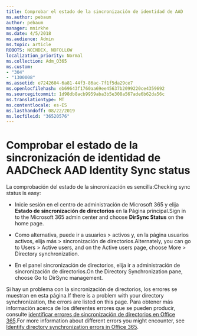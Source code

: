 ```yaml
---
title: Comprobar el estado de la sincronización de identidad de AAD
ms.author: pebaum
author: pebaum
manager: mnirkhe
ms.date: 4/5/2018
ms.audience: Admin
ms.topic: article
ROBOTS: NOINDEX, NOFOLLOW
localization_priority: Normal
ms.collection: Adm_O365
ms.custom:
- "304"
- "1300008"
ms.assetid: e7242604-6a81-44f3-86ac-7f1f5da29ce7
ms.openlocfilehash: eb69643f1760aa69ee45637b2099220ce4359692
ms.sourcegitcommit: 1d98db8acb9959aba3b5e308a567ade6b62da56c
ms.translationtype: MT
ms.contentlocale: es-ES
ms.lasthandoff: 08/22/2019
ms.locfileid: "36520576"
---
```

# <a name="check-aad-identity-sync-status"></a><span data-ttu-id="be2a3-102">Comprobar el estado de la sincronización de identidad de AAD</span><span class="sxs-lookup"><span data-stu-id="be2a3-102">Check AAD Identity Sync status</span></span>

<span data-ttu-id="be2a3-103">La comprobación del estado de la sincronización es sencilla:</span><span class="sxs-lookup"><span data-stu-id="be2a3-103">Checking sync status is easy:</span></span>
  
- <span data-ttu-id="be2a3-104">Inicie sesión en el centro de administración de Microsoft 365 y elija **Estado de sincronización de directorios** en la Página principal.</span><span class="sxs-lookup"><span data-stu-id="be2a3-104">Sign in to the Microsoft 365 admin center and choose **DirSync Status** on the home page.</span></span>

- <span data-ttu-id="be2a3-105">Como alternativa, puede ir a usuarios \> activos y, en la página usuarios activos, elija más \> sincronización de directorios.</span><span class="sxs-lookup"><span data-stu-id="be2a3-105">Alternately, you can go to Users \> Active users, and on the Active users page, choose More \> Directory synchronization.</span></span>

- <span data-ttu-id="be2a3-106">En el panel sincronización de directorios, elija ir a administración de sincronización de directorios.</span><span class="sxs-lookup"><span data-stu-id="be2a3-106">On the Directory Synchronization pane, choose Go to DirSync management.</span></span>

<span data-ttu-id="be2a3-107">Si hay un problema con la sincronización de directorios, los errores se muestran en esta página.</span><span class="sxs-lookup"><span data-stu-id="be2a3-107">If there is a problem with your directory synchronization, the errors are listed on this page.</span></span> <span data-ttu-id="be2a3-108">Para obtener más información acerca de los diferentes errores que se pueden producir, consulte [identificar errores de sincronización de directorios en Office 365](https://support.office.com/article/b4fc07a5-97ea-4ca6-9692-108acab74067).</span><span class="sxs-lookup"><span data-stu-id="be2a3-108">For more information about different errors you might encounter, see [Identify directory synchronization errors in Office 365](https://support.office.com/article/b4fc07a5-97ea-4ca6-9692-108acab74067).</span></span>
  
